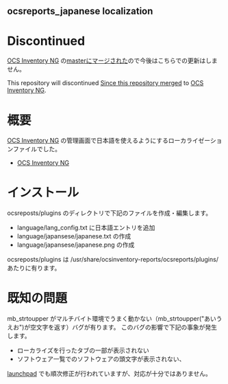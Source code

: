 ocsreports_japanese localization
----

# Discontinued

[OCS Inventory NG](http://www.ocsinventory-ng.org/en/ "OCS Inventory NG") の[masterにマージされた](https://github.com/OCSInventory-NG/OCSInventory-ocsreports/commit/b0fa015d584458a7a98087f9e8430f4987bc6d70 "commit b0fa015d584458a7a98087f9e8430f4987bc6d70")ので今後はこちらでの更新はしません。

This repository will discontinued
[Since this repository merged](https://github.com/OCSInventory-NG/OCSInventory-ocsreports/commit/b0fa015d584458a7a98087f9e8430f4987bc6d70 "commit b0fa015d584458a7a98087f9e8430f4987bc6d70") to [OCS Inventory NG](http://www.ocsinventory-ng.org/en/ "OCS Inventory NG").

# 概要

[OCS Inventory NG](http://www.ocsinventory-ng.org/en/ "OCS Inventory NG") の管理画面で日本語を使えるようにするローカライゼーションファイルでした。

* [OCS Inventory NG](http://www.ocsinventory-ng.org/ "")

# インストール
ocsreposts/plugins のディレクトリで下記のファイルを作成・編集します。
 
* language/lang_config.txt に日本語エントリを追加
* language/japansese/japanese.txt の作成
* language/japansese/japanese.png の作成

ocsreposts/plugins  は /usr/share/ocsinventory-reports/ocsreports/plugins/ あたりに有ります。

# 既知の問題
mb_strtoupper がマルチバイト環境でうまく動かない（mb_strtoupper("あいうえお")が空文字を返す）バグが有ります。
このバグの影響で下記の事象が発生します。

* ローカライズを行ったタブの一部が表示されない
* ソフトウェア一覧でのソフトウェアの頭文字が表示されない、

[launchpad](https://launchpad.net/ocsinventory-ocsreports "launchpad.net") でも順次修正が行われていますが、対応が十分ではありません。


